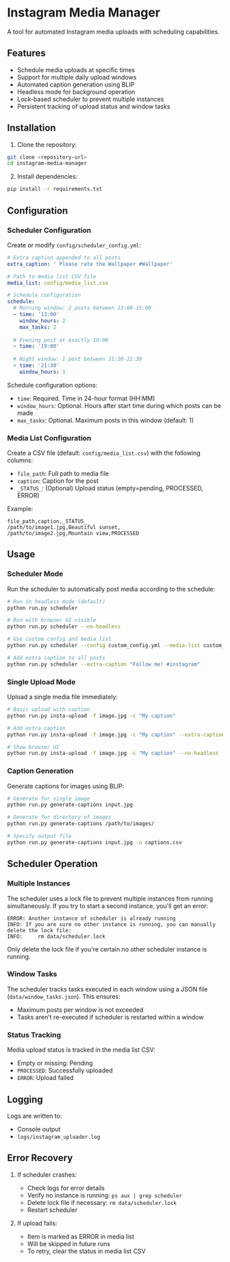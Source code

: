 # Instagram Media Manager

A tool for automated Instagram media uploads with scheduling capabilities.

## Features

- Schedule media uploads at specific times
- Support for multiple daily upload windows
- Automated caption generation using BLIP
- Headless mode for background operation
- Lock-based scheduler to prevent multiple instances
- Persistent tracking of upload status and window tasks

## Installation

1. Clone the repository:
```bash
git clone <repository-url>
cd instagram-media-manager
```

2. Install dependencies:
```bash
pip install -r requirements.txt
```

## Configuration

### Scheduler Configuration

Create or modify `config/scheduler_config.yml`:

```yaml
# Extra caption appended to all posts
extra_caption: ' Please rate the Wallpaper #Wallpaper'

# Path to media list CSV file
media_list: config/media_list.csv

# Schedule configuration
schedule:
  # Morning window: 2 posts between 13:00-15:00
  - time: '13:00'
    window_hours: 2
    max_tasks: 2
  
  # Evening post at exactly 19:00
  - time: '19:00'
  
  # Night window: 1 post between 21:30-22:30
  - time: '21:30'
    window_hours: 1
```

Schedule configuration options:
- `time`: Required. Time in 24-hour format (HH:MM)
- `window_hours`: Optional. Hours after start time during which posts can be made
- `max_tasks`: Optional. Maximum posts in this window (default: 1)

### Media List Configuration

Create a CSV file (default: `config/media_list.csv`) with the following columns:
- `file_path`: Full path to media file
- `caption`: Caption for the post
- `_STATUS_`: (Optional) Upload status (empty=pending, PROCESSED, ERROR)

Example:
```csv
file_path,caption,_STATUS_
/path/to/image1.jpg,Beautiful sunset,
/path/to/image2.jpg,Mountain view,PROCESSED
```

## Usage

### Scheduler Mode

Run the scheduler to automatically post media according to the schedule:

```bash
# Run in headless mode (default)
python run.py scheduler

# Run with browser UI visible
python run.py scheduler --no-headless

# Use custom config and media list
python run.py scheduler --config custom_config.yml --media-list custom_list.csv

# Add extra caption to all posts
python run.py scheduler --extra-caption "Follow me! #instagram"
```

### Single Upload Mode

Upload a single media file immediately:

```bash
# Basic upload with caption
python run.py insta-upload -f image.jpg -c "My caption"

# Add extra caption
python run.py insta-upload -f image.jpg -c "My caption" --extra-caption "#hashtags"

# Show browser UI
python run.py insta-upload -f image.jpg -c "My caption" --no-headless
```

### Caption Generation

Generate captions for images using BLIP:

```bash
# Generate for single image
python run.py generate-captions input.jpg

# Generate for directory of images
python run.py generate-captions /path/to/images/

# Specify output file
python run.py generate-captions input.jpg -o captions.csv
```

## Scheduler Operation

### Multiple Instances

The scheduler uses a lock file to prevent multiple instances from running simultaneously. If you try to start a second instance, you'll get an error:

```
ERROR: Another instance of scheduler is already running
INFO: If you are sure no other instance is running, you can manually delete the lock file:
INFO:     rm data/scheduler.lock
```

Only delete the lock file if you're certain no other scheduler instance is running.

### Window Tasks

The scheduler tracks tasks executed in each window using a JSON file (`data/window_tasks.json`). This ensures:
- Maximum posts per window is not exceeded
- Tasks aren't re-executed if scheduler is restarted within a window

### Status Tracking

Media upload status is tracked in the media list CSV:
- Empty or missing: Pending
- `PROCESSED`: Successfully uploaded
- `ERROR`: Upload failed

## Logging

Logs are written to:
- Console output
- `logs/instagram_uploader.log`

## Error Recovery

1. If scheduler crashes:
   - Check logs for error details
   - Verify no instance is running: `ps aux | grep scheduler`
   - Delete lock file if necessary: `rm data/scheduler.lock`
   - Restart scheduler

2. If upload fails:
   - Item is marked as ERROR in media list
   - Will be skipped in future runs
   - To retry, clear the status in media list CSV 